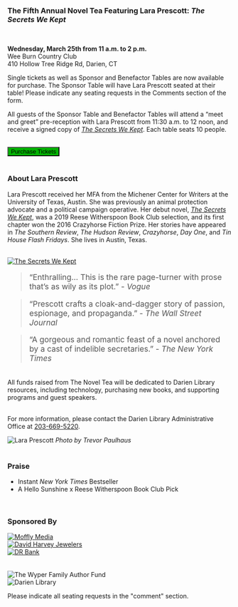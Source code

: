 <div class="row margin-bottom">
<div class="col-md-8">
<div class="row">
<div class="col-md-12">

### The Fifth Annual Novel Tea Featuring Lara Prescott: _The Secrets We Kept_

<br />

**Wednesday, March 25th from 11 a.m. to 2 p.m.**<br />
Wee Burn Country Club<br />
410 Hollow Tree Ridge Rd, Darien, CT

Single tickets as well as Sponsor and Benefactor Tables are now available for purchase. The Sponsor Table will have Lara Prescott seated at their table! Please indicate any seating requests in the Comments section of the form.

All guests of the Sponsor Table and Benefactor Tables will attend a “meet and greet” pre-reception with Lara Prescott from 11:30 a.m. to 12 noon, and receive a signed copy of _[The Secrets We Kept](https://dar.to/2sAXpVv "The Secrets We Kept")_. Each table seats 10 people.
<br />
<br />

<a href="#Purchase"><button class="btn-u btn-u-lg" style="background-color:#01B201" type="button">Purchase Tickets</button></a>
<br />
<br />

### About Lara Prescott
Lara Prescott received her MFA from the Michener Center for Writers at the University of Texas, Austin. She was previously an animal protection advocate and a political campaign operative. Her debut novel, _[The Secrets We Kept](https://dar.to/2sAXpVv "The Secrets We Kept")_, was a 2019 Reese Witherspoon Book Club selection, and its first chapter won the 2016 Crazyhorse Fiction Prize. Her stories have appeared in _The Southern Review_, _The Hudson Review_, _Crazyhorse_, _Day One_, and _Tin House Flash Fridays_.  She lives in Austin, Texas.

<br />
</div>
</div>
<div class="row">
<div class="col-md-3">
<a href="https://dar.to/2sAXpVv"><img class="img-responsive center-block" src="/uploads/departments/readers_advisory/the_secrets_we_kept_cover.jpg" alt="The Secrets We Kept" /></a>
<br />
</div> 
<div class="col-md-9">

<blockquote style="font-size:1.25em; color:#555;">“Enthralling… This is the rare page-turner with prose that’s as wily as its plot.” - <em>Vogue</em></blockquote>  

<blockquote style="font-size:1.25em; color:#555;">“Prescott crafts a cloak-and-dagger story of passion, espionage, and propaganda.” - <em>The Wall Street Journal</em></blockquote>

<blockquote style="font-size:1.25em; color:#555;">“A gorgeous and romantic feast of a novel anchored by a cast of indelible secretaries.” - <em>The New York Times</em></blockquote>

<br />

</div>
</div>
<div class="row">
<div class="col-md-12">
All funds raised from The Novel Tea will be dedicated to Darien Library resources, including technology, purchasing new books, and supporting programs and guest speakers.
<br />
<br />

For more information, please contact the Darien Library Administrative Office at [203-669-5220](tel:2036695220 "Call us").
</div>
</div>
</div>

<div class="col-md-4">

<img class="img-responsive center-block" src="/uploads/departments/readers_advisory/lara_prescott_credit_to_trevor_paulhus.jpg" alt="Lara Prescott" />
<em>Photo by Trevor Paulhaus</em>
<br />
<br />

### Praise

* Instant <em>New York Times</em> Bestseller
* A Hello Sunshine x Reese Witherspoon Book Club Pick

<br />

### Sponsored By

<div class="row">
<div class="col-md-6">
<a href="http://www.newcanaandarienmag.com/"><img class="img-responsive center-block" src="/uploads/departments/mallory/play/moffly_logo.jpg" alt="Moffly Media" /></a>
<br />
<a href="https://dar.to/2Q0FKMI"><img class="img-responsive center-block" src="/uploads/darien_community/david_harvey_jewelers.jpg" alt="David Harvey Jewelers" /></a>
<br />

</div>
<div class="col-md-6">
<a href="https://dar.to/31046NI"><img class="img-responsive center-block" src="/uploads/logos/dr_bank_300.jpg" alt="DR Bank" /></a>
<br />
<br />
<br />
<img class="img-responsive center-block" src="/uploads/logos/the_wyper_family_author_fund.jpg" alt="The Wyper Family Author Fund" />
<br />

</div>
<div class="row">
<div class="col-md-5 col-md-offset-3">
	<img class="img-responsive center-block" src="/uploads/logos/darien_library_logo_300px.png" alt="Darien Library" />
<br />
</div>
</div>
</div> 

</div>
</div>
<a name="Purchase" color="#fff"></a>

Please indicate all seating requests in the "comment" section.

<div id="bbox-root"></div>

<script type="text/javascript">

       window.bboxInit = function () {

           bbox.showForm('5c7ce23a-9d3e-4128-b156-492373a0b843');

       };

       (function () {

           var e = document.createElement('script'); e.async = true;

           e.src = 'https://bbox.blackbaudhosting.com/webforms/bbox-min.js';

           document.getElementsByTagName('head')[0].appendChild(e);

       } ());

</script>


</div>

</div>